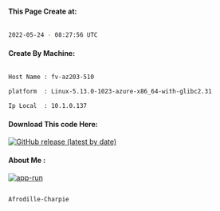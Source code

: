 
   
#### This Page Create at:

```bash

2022-05-24 - 08:27:56 UTC

```

#### Create By Machine:

```bash

Host Name : fv-az203-510

platform  : Linux-5.13.0-1023-azure-x86_64-with-glibc2.31

Ip Local  : 10.1.0.137

```
#### Download This code Here:

[![GitHub release (latest by date)](https://img.shields.io/github/v/release/Afrodille-Charpie/App-Run-1?style=for-the-badge&label=Download)](https://github.com/Afrodille-Charpie/App-Run-1/releases) 

</p> 

#### About Me :

[![app-run](https://github.com/Afrodille-Charpie/App-Run-1/actions/workflows/app-run.yml/badge.svg)](https://github.com/Afrodille-Charpie/App-Run-1/actions/workflows/app-run.yml)

```bash

Afrodille-Charpie

```

